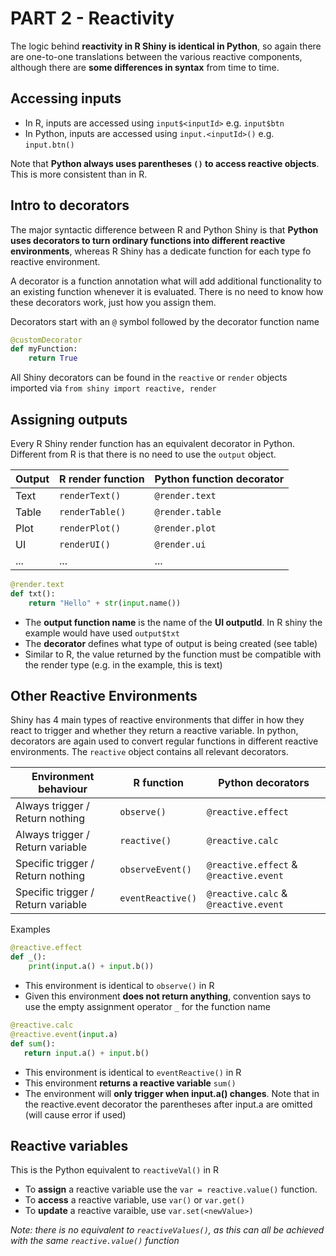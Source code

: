 # PART 2 - Reactivity

The logic behind **reactivity in R Shiny is identical in Python**, so again
there are one-to-one translations between the various reactive components,
although there are **some differences in syntax** from time to time.

## Accessing inputs

- In R, inputs are accessed using `input$<inputId>` e.g. `input$btn`
- In Python, inputs are accessed using `input.<inputId>()` e.g. `input.btn()`

Note that **Python always uses parentheses `()` to access reactive objects**.
This is more consistent than in R.

## Intro to decorators

The major syntactic difference between R and Python Shiny is that **Python uses
decorators to turn ordinary functions into different reactive environments**,
whereas R Shiny has a dedicate function for each type fo reactive environment.

A decorator is a function annotation what will add additional functionality to
an existing function whenever it is evaluated. There is no need to know how
these decorators work, just how you assign them.

Decorators start with an `@` symbol followed by the decorator function name

```python
@customDecorator
def myFunction:
    return True
```

All Shiny decorators can be found in the `reactive` or `render` objects imported
via `from shiny import reactive, render`

## Assigning outputs

Every R Shiny render function has an equivalent decorator in Python. Different
from R is that there is no need to use the `output` object.

| Output | R render function | Python function decorator |
| ------ | ----------------- | ------------------------- |
| Text   | `renderText()`    | `@render.text`            |
| Table  | `renderTable()`   | `@render.table`           |
| Plot   | `renderPlot()`    | `@render.plot`            |
| UI     | `renderUI()`      | `@render.ui`              |
| ...    | ...               | ...                       |

```python
@render.text
def txt():
    return "Hello" + str(input.name())
```

- The **output function name** is the name of the **UI outputId**. In R shiny
  the example would have used `output$txt`
- The **decorator** defines what type of output is being created (see table)
- Similar to R, the value returned by the function must be compatible with the
  render type (e.g. in the example, this is text)

## Other Reactive Environments

Shiny has 4 main types of reactive environments that differ in how they react to
trigger and whether they return a reactive variable. In python, decorators are
again used to convert regular functions in different reactive environments. The
`reactive` object contains all relevant decorators.

| Environment behaviour              | R function        | Python decorators                      |
| ---------------------------------- | ----------------- | -------------------------------------- |
| Always trigger / Return nothing    | `observe()`       | `@reactive.effect`                     |
| Always trigger / Return variable   | `reactive()`      | `@reactive.calc`                       |
| Specific trigger / Return nothing  | `observeEvent()`  | `@reactive.effect` & `@reactive.event` |
| Specific trigger / Return variable | `eventReactive()` | `@reactive.calc` & `@reactive.event`   |

Examples

```python
@reactive.effect
def _():
    print(input.a() + input.b())
```

- This environment is identical to `observe()` in R
- Given this environment **does not return anything**, convention says to use
  the empty assignment operator `_` for the function name

```python
@reactive.calc
@reactive.event(input.a)
def sum():
   return input.a() + input.b()
```

- This environment is identical to `eventReactive()` in R
- This environment **returns a reactive variable** `sum()`
- The environment will **only trigger when input.a() changes**. Note that in the
  reactive.event decorator the parentheses after input.a are omitted (will cause
  error if used)

## Reactive variables

This is the Python equivalent to `reactiveVal()` in R

- To **assign** a reactive variable use the `var = reactive.value()` function.
- To **access** a reactive variable, use `var()` or `var.get()`
- To **update** a reactive varaible, use `var.set(<newValue>)`

_Note: there is no equivalent to `reactiveValues()`, as this can all be
achieved with the same `reactive.value()` function_
